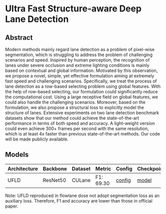 # Ultra Fast Structure-aware Deep Lane Detection

## Abstract
Modern methods mainly regard lane detection as a problem of pixel-wise segmentation, which is struggling to address the problem of challenging scenarios and speed. Inspired by human perception, the recognition of lanes under severe occlusion and extreme lighting conditions is mainly based on contextual and global information. Motivated by this observation, we propose a novel, simple, yet effective formulation aiming at extremely fast speed and challenging scenarios. Specifically, we treat the process of lane detection as a row-based selecting problem using global features. With the help of row-based selecting, our formulation could significantly reduce the computational cost. Using a large receptive field on global features, we could also handle the challenging scenarios. Moreover, based on the formulation, we also propose a structural loss to explicitly model the structure of lanes. Extensive experiments on two lane detection benchmark datasets show that our method could achieve the state-of-the-art performance in terms of both speed and accuracy. A light-weight version could even achieve 300+ frames per second with the same resolution, which is at least 4x faster than previous state-of-the-art methods. Our code will be made publicly available.

## Models
| Architecture| Backbone |Dataset | Metric | Config| Checkpoints  |
|-------------|----------|--------|--------|-------|--------------|
|UFLD|ResNet50|CULane|F1: 69.30|[config](resnet50_culane.py)|[model](https://github.com/zkyseu/FlowLane/releases/download/weight/ufld_model.pth)

Note:
UFLD reproduced in flowlane dose not adopt segmentation loss as an auxiliary loss. Therefore, F1 and accuracy are lower than those in official paper.
